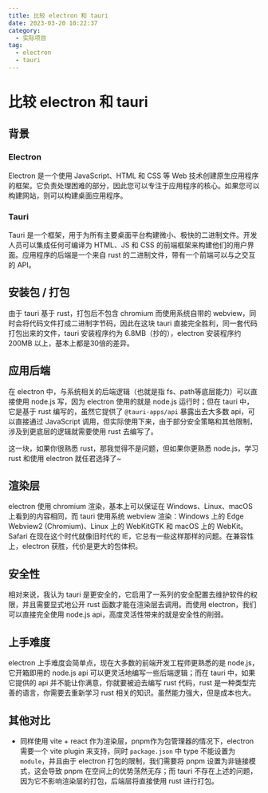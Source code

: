 ```yaml
---
title: 比较 electron 和 tauri
date: 2023-03-20 10:22:37
category:
  - 实际项目
tag:
  - electron
  - tauri
---
```


# 比较 electron 和 tauri

## 背景

### Electron

Electron 是一个使用 JavaScript、HTML 和 CSS 等 Web 技术创建原生应用程序的框架。它负责处理困难的部分，因此您可以专注于应用程序的核心。如果您可以构建网站，则可以构建桌面应用程序。

### Tauri

Tauri 是一个框架，用于为所有主要桌面平台构建微小、极快的二进制文件。开发人员可以集成任何可编译为 HTML、JS 和 CSS 的前端框架来构建他们的用户界面。应用程序的后端是一个来自 rust 的二进制文件，带有一个前端可以与之交互的 API。

## 安装包 / 打包

由于 tauri 基于 rust，打包后不包含 chromium 而使用系统自带的 webview，同时会将代码文件打成二进制字节码，因此在这块 tauri 直接完全胜利，同一套代码打包出来的文件，tauri 安装程序约为 6.8MB（抄的），electron 安装程序约 200MB 以上，基本上都是30倍的差异。

## 应用后端

在 electron 中，与系统相关的后端逻辑（也就是指 fs、path等底层能力）可以直接使用 node.js 写，因为 electron 使用的就是 node.js 运行时；但在 tauri 中，它是基于 rust 编写的，虽然它提供了 `@tauri-apps/api` 暴露出去大多数 api，可以直接通过 JavaScript 调用，但实际使用下来，由于部分安全策略和其他限制，涉及到更底层的逻辑就需要使用 rust 去编写了。

这一块，如果你很熟悉 rust，那我觉得不是问题，但如果你更熟悉 node.js，学习 rust 和使用 electron 就任君选择了~

## 渲染层

electron 使用 chromium 渲染，基本上可以保证在 Windows、Linux、macOS 上看到的内容相同，而 tauri 使用系统 webview 渲染：Windows 上的 Edge Webview2 (Chromium)、Linux 上的 WebKitGTK 和 macOS 上的 WebKit。Safari 在现在这个时代就像旧时代的 IE，它总有一些这样那样的问题。在兼容性上，electron 获胜，代价是更大的包体积。

## 安全性

相对来说，我认为 tauri 是更安全的，它启用了一系列的安全配置去维护软件的权限，并且需要显式地公开 rust 函数才能在渲染层去调用。而使用 electron，我们可以直接完全使用 node.js api，高度灵活性带来的就是安全性的削弱。

## 上手难度

electron 上手难度会简单点，现在大多数的前端开发工程师更熟悉的是 node.js，它开箱即用的 node.js api 可以更灵活地编写一些后端逻辑；而在 tauri 中，如果它提供的 api 并不能让你满意，你就要被迫去编写 rust 代码，rust 是一种类型完善的语言，你需要去重新学习 rust 相关的知识。虽然能力强大，但是成本也大。

## 其他对比

- 同样使用 vite + react 作为渲染层，pnpm作为包管理器的情况下，electron 需要一个 vite plugin 来支持，同时 `package.json` 中 type 不能设置为 `module`，并且由于 electron 打包的限制，我们需要将 pnpm 设置为非链接模式，这会导致 pnpm 在空间上的优势荡然无存；而 tauri 不存在上述的问题，因为它不影响渲染层的打包，后端层将直接使用 rust 进行打包。